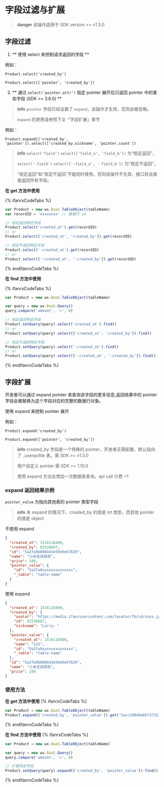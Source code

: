 # 字段过滤与扩展

> **danger**
> 该操作适用于 SDK version >= v1.3.0

## 字段过滤

1. ** 使用 select 来控制请求返回的字段 **

  例如：

  `Product.select('created_by')`

  `Product.select(['pointer', 'created_by'])`

2. ** 通过 `select('pointer.attr')` 指定 pointer 展开后只返回 pointer 中的某些字段 (SDK >= 3.6.0) **

  > **info**
  > `pointer` 字段已经设置了 `expand`，该操作才生效，否则会被忽略。
  >
  > `expand` 的使用请参照下文「字段扩展」章节

  例如：

  `Product.expand(['created_by', 'pointer']).select(['created_by.nickname', 'pointer.count'])`

> **info**
> `select('field')` `select(['field_a', 'field_b'])` 为“规定返回”，
>
> `select('-field')` `select(['-field_a', '-field_b'])` 为“规定不返回”，
>
> “规定返回”和“规定不返回”不能同时使用，否则该操作不生效，接口将会直接返回所有字段。


**在 get 方法中使用**

{% ifanrxCodeTabs %}
```js
var Product = new wx.BaaS.TableObject(tableName)
var recordID = 'xxxxxxxx' // 数据行 id

// 规定返回特定字段
Product.select('created_at').get(recordID)
// or
Product.select(['created_at', 'created_by']).get(recordID)

// 规定不返回特定字段
Product.select('-created_at').get(recordID)
// or
Product.select(['-created_at', '-created_by']).get(recordID)
```
{% endifanrxCodeTabs %}

**在 find 方法中使用**

{% ifanrxCodeTabs %}
```js
var Product = new wx.BaaS.TableObject(tableName)

var query = new wx.BaaS.Query()
query.compare('amount', '>', 0)

// 规定返回特定字段
Product.setQuery(query).select('created_at').find()
// or
Product.setQuery(query).select(['created_at', 'created_by']).find()

// 规定不返回特定字段
Product.setQuery(query).select('-created_at').find()
// or
Product.setQuery(query).select(['-created_at', '-created_by']).find()
```
{% endifanrxCodeTabs %}


## 字段扩展

开发者可以通过 expand pointer 来查询该字段的更多信息,返回结果中的 pointer 字段会被替换为这个字段对应的完整的数据行对象。

  使用 expand 来控制 pointer 展开

  例如：

  `Product.expand('created_by')`

  `Product.expand(['pointer', 'created_by'])`

> **info**
> created_by 字段是一个特殊的 pointer，开发者无需配置，默认指向了 _userpofile 表。需 SDK >= v1.3.0 
>
> 用户自定义 pointer 需 SDK >= 1.10.0
>
> 使用 expand 方法会增加一次数据表查询，api call 计费 +1

### expand 返回结果示例

`pointer_value` 为指向其他表的 pointer 类型字段

> **info**
> 未 expand 的情况下，created_by 的值是 int 类型，而其他 pointer 的值是 object

不使用 expand
```json
{
  "created_at": 1516118400,
  "created_by": 62536607,
  "id": "5a2fa9b008443e59e0e67829",
  "name": "小米无线耳机",
  "price": 199,
  "pointer_value": {
    "id": "5a2fa9xxxxxxxxxxxxxx",
    "_table": "table-name"
  }
}
```

使用 expand
```json
{
  "created_at": 1516118400,
  "created_by": {
    "avatar": "https://media.ifanrusercontent.com/tavatar/fb/cd/xxxx.jpg",
    "id": 62536607,
    "nickname": "Larry。"
  },
  "pointer_value": {
    "created_at": 1516118400,
    "name": "123",
    "id": "5a2fa9xxxxxxxxxxxxxx",
    "_table": "table-name"
  },
  "id": "5a2fa9b008443e59e0e67829",
  "name": "小米无线耳机",
  "price": 199
}
```

### 使用方法
**在 get 方法中使用**
{% ifanrxCodeTabs %}
```js
var Product = new wx.BaaS.TableObject(tableName)
Product.expand(['created_by', 'pointer_value']).get('5acc2904da6b737322a82f78')
```
{% endifanrxCodeTabs %}

**在 find 方法中使用**
{% ifanrxCodeTabs %}
```js
var Product = new wx.BaaS.TableObject(tableName)

var query = new wx.BaaS.Query()
query.compare('amount', '>', 0)

// 扩展特定字段
Product.setQuery(query).expand(['created_by', 'pointer_value']).find()
```
{% endifanrxCodeTabs %}

